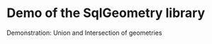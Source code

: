 Demo of the SqlGeometry library
================

Demonstration: Union and Intersection of geometries

